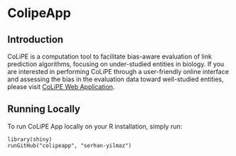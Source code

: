 # ColipeApp

## Introduction
CoLiPE is a computation tool to facilitate bias-aware evaluation of link prediction algorithms, focusing on under-studied entities in biology. If you are interested in performing CoLiPE through a user-friendly online interface and assessing the bias in the evaluation data toward well-studied entities, please visit [CoLiPE Web Application](https://syilmaz.shinyapps.io/colipe/).

## Running Locally
To run CoLiPE App locally on your R installation, simply run:
```
library(shiny)
runGitHub("colipeapp", "serhan-yilmaz")
```
